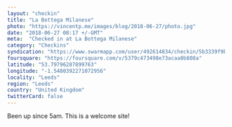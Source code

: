 ```yaml
---
layout: "checkin"
title: "La Bottega Milanese"
photo: "https://vincentp.me/images/blog/2018-06-27/photo.jpg"
date: "2018-06-27 08:17 +/-GMT"
meta:  "Checked in at La Bottega Milanese"
category: "Checkins"
syndication: "https://www.swarmapp.com/user/492614834/checkin/5b3339f9bd4009002c56c30e"
foursquare: "https://foursquare.com/v/5379c473498e73acaa0b808a"
latitude: "53.79796287899763"
longitude: "-1.5480392271072956"
locality: "Leeds"
region: "Leeds"
country: "United Kingdom"
twitterCard: false
---
```

Been up since 5am. This is a welcome site!
